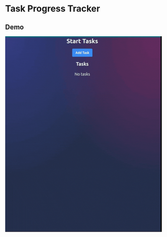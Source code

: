 # Task Progress Tracker

## Demo
![](https://github.com/GHLabidi/Task-Progress-Tracker/blob/main/demo/task-tracker-demo.gif)
